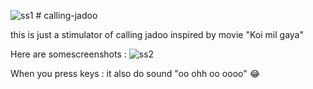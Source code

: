 ![ss1](https://github.com/Ombhabal/calling-jadoo/assets/143935443/eb4ae5f8-f6ec-4d6f-9f77-d53fbcb26300) # calling-jadoo

this is just a stimulator of calling jadoo inspired by movie "Koi mil gaya"

Here are somescreenshots :
 ![ss2](https://github.com/Ombhabal/calling-jadoo/assets/143935443/d8e54bb8-0781-47e4-94cc-4c23a2e6fb4e)


When you press keys : 
it also do sound "oo ohh oo oooo"  😂
